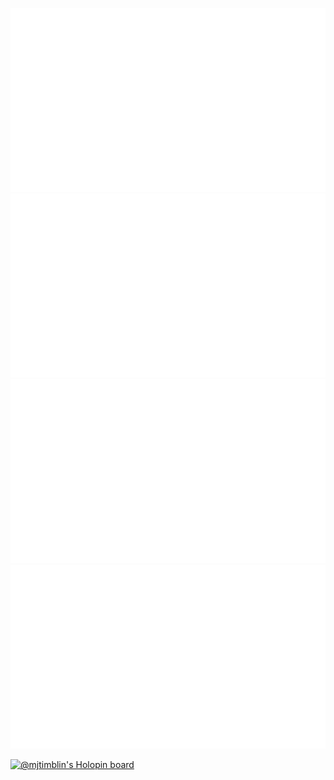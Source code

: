 ![GitHub stats](generated/overview.svg#gh-light-mode-only)
![GitHub stats](generated/overview.svg#gh-dark-mode-only)
![Top Languages](generated/languages.svg#gh-light-mode-only)
![Top Languages](generated/languages.svg#gh-dark-mode-only)

[![@mjtimblin's Holopin board](https://holopin.io/api/user/board?user=mjtimblin)](https://holopin.io/@mjtimblin)

